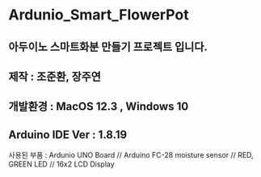 # Ardunio_Smart_FlowerPot
아두이노 스마트화분 만들기 프로젝트 입니다.
-------------------------------------------
제작 : 조준환, 장주연
-------------------------------------------
개발환경 : MacOS 12.3 , Windows 10
-------------------------------------------
Arduino IDE Ver : 1.8.19
-------------------------------------------

사용된 부품 : Ardunio UNO Board // Arduino FC-28 moisture sensor // RED, GREEN LED // 16x2 LCD Display 

